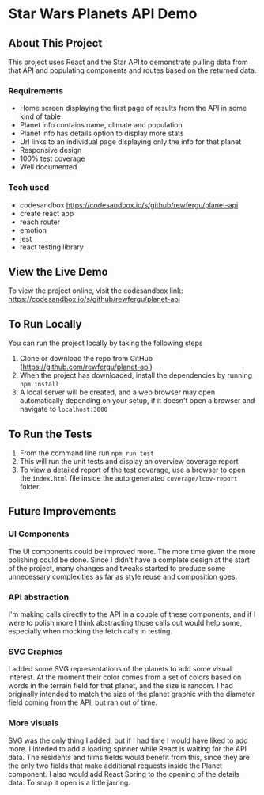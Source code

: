 # Star Wars Planets API Demo

## About This Project

This project uses React and the Star API to demonstrate pulling data from that API and populating components and routes based on the returned data.

### Requirements

- Home screen displaying the first page of results from the API in some kind of table
- Planet info contains name, climate and population
- Planet info has details option to display more stats
- Url links to an individual page displaying only the info for that planet
- Responsive design
- 100% test coverage
- Well documented

### Tech used

- codesandbox https://codesandbox.io/s/github/rewfergu/planet-api
- create react app
- reach router
- emotion
- jest
- react testing library

## View the Live Demo

To view the project online, visit the codesandbox link: https://codesandbox.io/s/github/rewfergu/planet-api

## To Run Locally

You can run the project locally by taking the following steps

1. Clone or download the repo from GitHub (https://github.com/rewfergu/planet-api)
2. When the project has downloaded, install the dependencies by running `npm install`
3. A local server will be created, and a web browser may open automatically depending on your setup, if it doesn't open a browser and navigate to `localhost:3000`

## To Run the Tests

1. From the command line run `npm run test`
2. This will run the unit tests and display an overview coverage report
3. To view a detailed report of the test coverage, use a browser to open the `index.html` file inside the auto generated `coverage/lcov-report` folder.

## Future Improvements

### UI Components

The UI components could be improved more. The more time given the more polishing could be done. Since I didn't have a complete design at the start of the project, many changes and tweaks started to produce some unnecessary complexities as far as style reuse and composition goes.

### API abstraction

I'm making calls directly to the API in a couple of these components, and if I were to polish more I think abstracting those calls out would help some, especially when mocking the fetch calls in testing.

### SVG Graphics

I added some SVG representations of the planets to add some visual interest. At the moment their color comes from a set of colors based on words in the terrain field for that planet, and the size is random. I had originally intended to match the size of the planet graphic with the diameter field coming from the API, but ran out of time.

### More visuals

SVG was the only thing I added, but if I had time I would have liked to add more. I inteded to add a loading spinner while React is waiting for the API data. The residents and films fields would benefit from this, since they are the only two fields that make additional requests inside the Planet component. I also would add React Spring to the opening of the details data. To snap it open is a little jarring.
